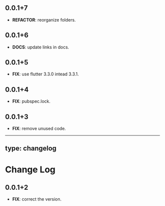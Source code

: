 ## 0.0.1+7

 - **REFACTOR**: reorganize folders.

## 0.0.1+6

 - **DOCS**: update links in docs.

## 0.0.1+5

 - **FIX**: use flutter 3.3.0 intead 3.3.1.

## 0.0.1+4

 - **FIX**: pubspec.lock.

## 0.0.1+3

 - **FIX**: remove unused code.

---
type: changelog
---

# Change Log

## 0.0.1+2

 - **FIX**: correct the version.

